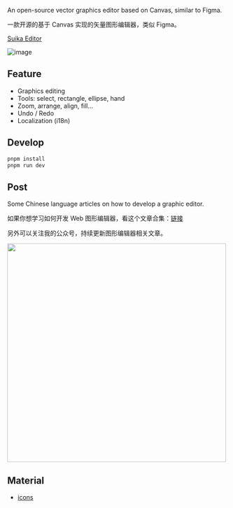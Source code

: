 An open-source vector graphics editor based on Canvas, similar to Figma.

一款开源的基于 Canvas 实现的矢量图形编辑器，类似 Figma。

[Suika Editor](https://blog.fstars.wang/app/suika/)

![image](https://github.com/F-star/suika/assets/18698939/46ec7396-ecab-4caa-a0da-f77cf9ba773e)


## Feature

- Graphics editing
- Tools: select, rectangle, ellipse, hand
- Zoom, arrange, align, fill...
- Undo / Redo
- Localization (i18n)

## Develop

```sh
pnpm install
pnpm run dev
```

## Post

Some Chinese language articles on how to develop a graphic editor.

如果你想学习如何开发 Web 图形编辑器，看这个文章合集：[链接](https://mp.weixin.qq.com/mp/appmsgalbum?__biz=MzI0NTc2NTEyNA==&action=getalbum&album_id=2266015749309906949)

另外可以关注我的公众号，持续更新图形编辑器相关文章。

<img 
  width="500px"
  src="https://user-images.githubusercontent.com/18698939/219853531-e39e1537-99e6-40bf-a56f-81330fca3180.png" 
/>

## Material

- [icons](https://www.figma.com/community/file/1224385128783567603/suika-icons)

